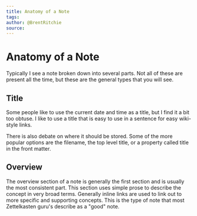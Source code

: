 ```yaml
---
title: Anatomy of a Note
tags: 
author: @BrentRitchie
source: 
---
```

# Anatomy of a Note

Typically I see a note broken down into several parts. Not all of these are present all the time, but these are the general types that you will see.

## Title

Some people like to use the current date and time as a title, but I find it a bit too obtuse. I like to use a title that is easy to use in a sentence for easy wiki-style links.

There is also debate on where it should be stored. Some of the more popular options are the filename, the top level title,  or a property called title in the front matter.

## Overview

The overview section of a note is generally the first section and is usually the most consistent part. This section uses simple prose to describe the concept in very broad terms. Generally inline links are used to link out to more specific and supporting concepts. This is the type of note that most Zettelkasten guru's describe as a "good" note.